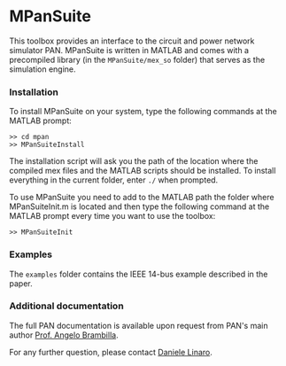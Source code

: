 # MPanSuite
This toolbox provides an interface to the circuit and power network simulator PAN. MPanSuite is written in MATLAB and comes with a precompiled library (in the `MPanSuite/mex_so` folder) that serves as the simulation engine.

### Installation

To install MPanSuite on your system, type the following commands at the MATLAB prompt:

`>> cd mpan` <br/>
`>> MPanSuiteInstall`

The installation script will ask you the path of the location where the compiled mex files and the MATLAB scripts should be installed. To install everything in the current folder, enter `./` when prompted.

To use MPanSuite you need to add to the MATLAB path the folder where MPanSuiteInit.m is located and then type the following command at the MATLAB prompt every time you want to use the toolbox:

`>> MPanSuiteInit`

### Examples

The `examples` folder contains the IEEE 14-bus example described in the paper.

### Additional documentation

The full PAN documentation is available upon request from PAN's main author [Prof. Angelo Brambilla](mailto:angelo.brambilla@polimi.it?subject=[GitHub]%20Pan%20book).

For any further question, please contact [Daniele Linaro](mailto:daniele.linaro@polimi.it?subject=[GitHub]%20pypan).
